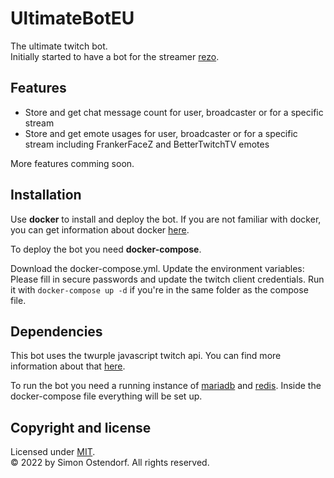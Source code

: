 # UltimateBotEU

The ultimate twitch bot.  
Initially started to have a bot for the streamer [rezo](https://twitch.tv/rezo).

## Features

- Store and get chat message count for user, broadcaster or for a specific stream
- Store and get emote usages for user, broadcaster or for a specific stream including FrankerFaceZ and BetterTwitchTV emotes

More features comming soon.

## Installation

Use **docker** to install and deploy the bot. If you are not familiar with docker, you can get information about docker [here](https://www.docker.com/get-started).

To deploy the bot you need **docker-compose**.

Download the docker-compose.yml. Update the environment variables: Please fill in secure passwords and update the twitch client credentials. Run it with `docker-compose up -d` if you're in the same folder as the compose file.

## Dependencies

This bot uses the twurple javascript twitch api. You can find more information about that [here](https://twurple.js.org/).

To run the bot you need a running instance of [mariadb](https://mariadb.org/) and [redis](https://redis.io/). Inside the docker-compose file everything will be set up.

## Copyright and license

Licensed under [MIT](https://choosealicense.com/licenses/mit/).  
© 2022 by Simon Ostendorf. All rights reserved.
